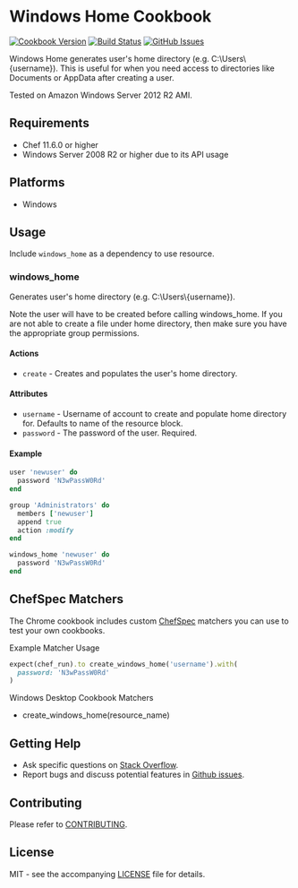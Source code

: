 # Windows Home Cookbook

[![Cookbook Version](http://img.shields.io/cookbook/v/windows_home.svg?style=flat-square)][cookbook]
[![Build Status](http://img.shields.io/travis/dhoer/chef-windows_home.svg?style=flat-square)][travis]
[![GitHub Issues](http://img.shields.io/github/issues/dhoer/chef-windows_home.svg?style=flat-square)][github]

[cookbook]: https://supermarket.chef.io/cookbooks/windows_home
[travis]: https://travis-ci.org/dhoer/chef-windows_home
[github]: https://github.com/dhoer/chef-windows_home/issues

Windows Home generates user's home directory (e.g. C:\\Users\\\{username}).  This is useful for
when you need access to directories like Documents or AppData after creating a user.

Tested on Amazon Windows Server 2012 R2 AMI.

## Requirements

- Chef 11.6.0 or higher
- Windows Server 2008 R2 or higher due to its API usage

## Platforms

- Windows

## Usage

Include `windows_home` as a dependency to use resource.

### windows_home

Generates user's home directory (e.g. C:\\Users\\{username}).

Note the user will have to be created before calling windows_home. If you are not able to create a file
under home directory, then make sure you have the appropriate group permissions.

#### Actions

- `create` - Creates and populates the user's home directory.

#### Attributes

- `username` - Username of account to create and populate home directory for. Defaults to name of the resource block.
- `password` - The password of the user. Required.

#### Example

```ruby
user 'newuser' do
  password 'N3wPassW0Rd'
end

group 'Administrators' do
  members ['newuser']
  append true
  action :modify
end

windows_home 'newuser' do
  password 'N3wPassW0Rd'
end
```

## ChefSpec Matchers

The Chrome cookbook includes custom [ChefSpec](https://github.com/sethvargo/chefspec) matchers you can use to test your
own cookbooks.

Example Matcher Usage

```ruby
expect(chef_run).to create_windows_home('username').with(
  password: 'N3wPassW0Rd'
)
```

Windows Desktop Cookbook Matchers

- create_windows_home(resource_name)

## Getting Help

- Ask specific questions on [Stack Overflow](http://stackoverflow.com/questions/tagged/chef-windows_home).
- Report bugs and discuss potential features in [Github issues](https://github.com/dhoer/chef-windows_home/issues).

## Contributing

Please refer to [CONTRIBUTING](https://github.com/dhoer/chef-windows_home/blob/master/CONTRIBUTING.md).

## License

MIT - see the accompanying [LICENSE](https://github.com/dhoer/chef-windows_home/blob/master/LICENSE.md) file for
details.
